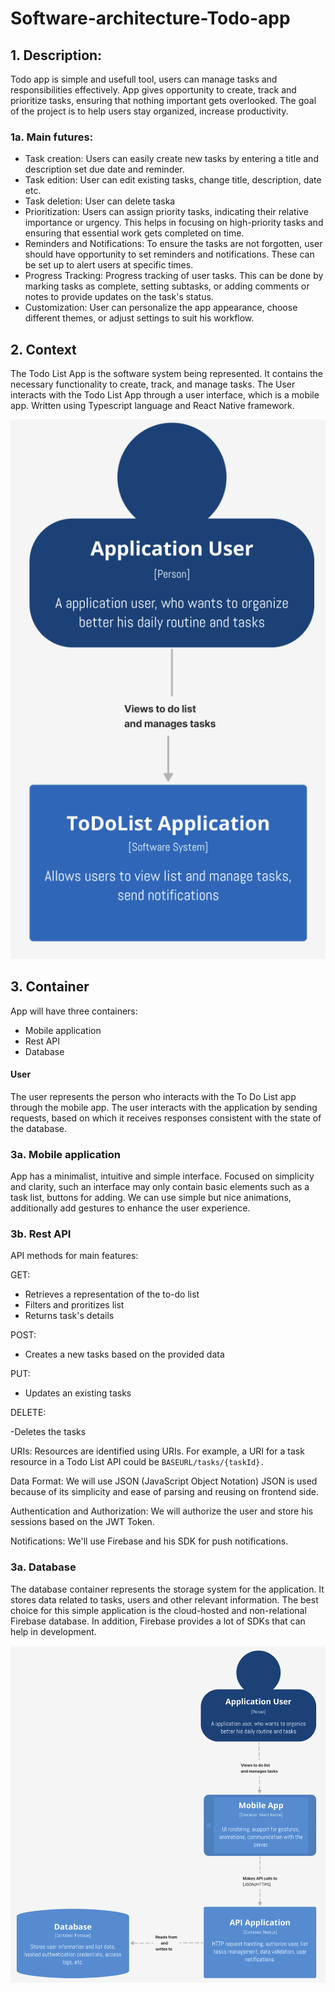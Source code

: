 # Software-architecture-Todo-app

## 1. Description:

Todo app is simple and usefull tool, users can manage tasks and responsibilities effectively. App gives opportunity to create, track and prioritize tasks, ensuring that nothing important gets overlooked. The goal of the project is to help users stay organized, increase productivity.

### 1a. Main futures:

- Task creation: Users can easily create new tasks by entering a title and description set due date and reminder.
- Task edition: User can edit existing tasks, change title, description, date etc.
- Task deletion: User can delete taska
- Prioritization: Users can assign priority tasks, indicating their relative importance or urgency. This helps in focusing on high-priority tasks and ensuring that essential work gets completed on time.
- Reminders and Notifications: To ensure the tasks are not forgotten, user should have opportunity to set reminders and notifications. These can be set up to alert users at specific times.
- Progress Tracking: Progress tracking of user tasks. This can be done by marking tasks as complete, setting subtasks, or adding comments or notes to provide updates on the task's status.
- Customization: User can personalize the app appearance, choose different themes, or adjust settings to suit his workflow.

## 2. Context

The Todo List App is the software system being represented. It contains the necessary functionality to create, track, and manage tasks. The User interacts with the Todo List App through a user interface, which is a mobile app. Written using Typescript language and React Native framework.

![Context](images/Context.png)

## 3. Container

App will have three containers:

- Mobile application
- Rest API
- Database

#### User

The user represents the person who interacts with the To Do List app through the mobile app. The user interacts with the application by sending requests, based on which it receives responses consistent with the state of the database.

### 3a. Mobile application

App has a minimalist, intuitive and simple interface. Focused on simplicity and clarity, such an interface may only contain basic elements such as a task list, buttons for adding. We can use simple but nice animations, additionally add gestures to enhance the user experience.

### 3b. Rest API

API methods for main features:

GET:

- Retrieves a representation of the to-do list
- Filters and proritizes list
- Returns task's details

POST:

- Creates a new tasks based on the provided data

PUT:

- Updates an existing tasks

DELETE:

-Deletes the tasks

URIs: Resources are identified using URIs. For example, a URI for a task resource in a Todo List API could be
`BASEURL/tasks/{taskId}.`

Data Format: We will use JSON (JavaScript Object Notation) JSON is used because of its simplicity and ease of parsing and reusing on frontend side.

Authentication and Authorization: We will authorize the user and store his sessions based on the JWT Token.

Notifications: We'll use Firebase and his SDK for push notifications.

### 3a. Database

The database container represents the storage system for the application. It stores data related to tasks, users and other relevant information. The best choice for this simple application is the cloud-hosted and non-relational Firebase database. In addition, Firebase provides a lot of SDKs that can help in development.

![Container](images/Container.png)

